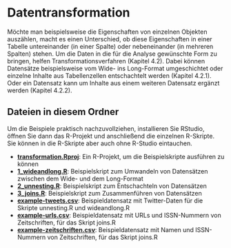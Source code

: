 # Datentransformation
Möchte man beispielsweise die Eigenschaften von einzelnen Objekten auszählen, macht es einen Unterschied, ob diese Eigenschaften in einer Tabelle untereinander (in einer Spalte) oder nebeneinander (in mehreren Spalten) stehen. Um die Daten in die für die Analyse gewünschte Form zu bringen, helfen Transformationsverfahren (Kapitel 4.2). Dabei können Datensätze beispielsweise vom Wide- ins Long-Format umgeschichtet oder einzelne Inhalte aus Tabellenzellen entschachtelt werden (Kapitel 4.2.1). Oder ein Datensatz kann um Inhalte aus einem weiteren Datensatz ergänzt werden (Kapitel 4.2.2).

## Dateien in diesem Ordner
Um die Beispiele praktisch nachzuvollziehen, installieren Sie RStudio, öffnen Sie dann das R-Projekt und anschließend die einzelnen R-Skripte. Sie können in die R-Skripte aber auch ohne R-Studio eintauchen.

- **[transformation.Rproj](transformation.Rproj)**: Ein R-Projekt, um die Beispielskripte ausführen zu können
- **[1_wideandlong.R](transformation.Rproj)**: Beispielskript zum Umwandeln von Datensätzen zwischen dem Wide- und dem Long-Format
- **[2_unnesting.R](transformation.Rproj)**: Beispielskript zum Entschachteln von Datensätzen
- **[3_joins.R](transformation.Rproj)**: Beispielskript zum Zusammenführen von Datensätzen
- **[example-tweets.csv](example-tweets.csv)**: Beispieldatensatz mit Twitter-Daten für die Skripte unnesting.R und wideandlong.R
- **[example-urls.csv](example-tweets.csv)**: Beispieldatensatz mit URLs und ISSN-Nummern von Zeitschriften, für das Skript joins.R
- **[example-zeitschriften.csv](example-tweets.csv)**: Beispieldatensatz mit Namen und ISSN-Nummern von Zeitschriften, für das Skript joins.R
